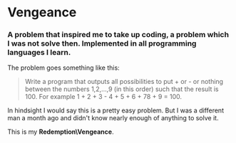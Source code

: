 # Vengeance
### A problem that inspired me to take up coding, a problem which I was not solve then. Implemented in all programming languages I learn. 


The problem goes something like this:
>  Write a program that outputs all possibilities to put + or - or nothing between the numbers 1,2,…,9 (in this order) such that the result is 100.
>  For example 1 + 2 + 3 - 4 + 5 + 6 + 78 + 9 = 100.

In hindsight I would say this is a pretty easy problem. But I was a different man a month ago and didn't know nearly enough of anything to solve it.

This is my **Redemption\Vengeance**.
